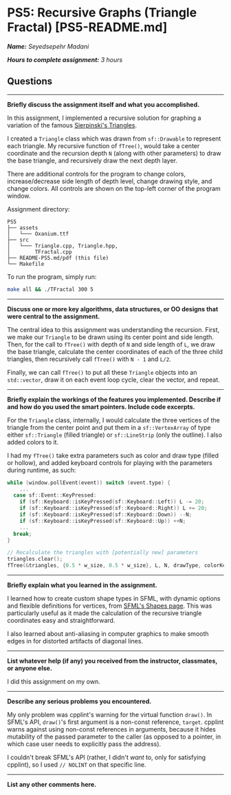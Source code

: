 # PS5: Recursive Graphs (Triangle Fractal) [PS5-README.md]

***Name:** Seyedsepehr Madani*

***Hours to complete assignment:** 3 hours*

## Questions

---

**Briefly discuss the assignment itself and what you accomplished.**

In this assignment, I implemented a recursive solution for graphing a variation of the famous [Sierpinski's Triangles](https://en.wikipedia.org/wiki/Sierpi%C5%84ski_triangle).

I created a `Triangle` class which was drawn from `sf::Drawable` to represent each triangle. My recursive function of `fTree()`, would take a center coordinate and the recursion depth `N` (along with other parameters) to draw the base triangle, and recursively draw the next depth layer.

There are additional controls for the program to change colors, increase/decrease side length of depth level, change drawing style, and change colors. All controls are shown on the top-left corner of the program window.

Assignment directory:

```text
PS5
├── assets
│   └─── Oxanium.ttf
├── src
│   └─── Triangle.cpp, Triangle.hpp,
│        TFractal.cpp
├── README-PS5.md/pdf (this file)
└── Makefile
```

To run the program, simply run:

```bash
make all && ./TFractal 300 5
```

---

**Discuss one or more key algorithms, data structures, or OO designs that were central to the assignment.**

The central idea to this assignment was understanding the recursion.
First, we make our `Triangle` to be drawn using its center point and side length.
Then, for the call to `fTree()` with depth of `N` and side length of `L`, we draw the base triangle, calculate the center coordinates of each of the three child triangles, then recursively call `fTree()` with `N - 1` and `L/2`.

Finally, we can call `fTree()` to put all these `Triangle` objects into an `std::vector`, draw it on each event loop cycle, clear the vector, and repeat.

---

**Briefly explain the workings of the features you implemented. Describe if and how do you used the smart pointers. Include code excerpts.**

For the `Triangle` class, internally, I would calculate the three vertices of the triangle from the center point and put them in a `sf::VertexArray` of type either `sf::Triangle` (filled triangle) or `sf::LineStrip` (only the outline). I also added colors to it.

I had my `fTree()` take extra parameters such as color and draw type (filled or hollow), and added keyboard controls for playing with the parameters during runtime, as such:

```c++
while (window.pollEvent(event)) switch (event.type) {
    ...
  case sf::Event::KeyPressed:
    if (sf::Keyboard::isKeyPressed(sf::Keyboard::Left)) L -= 20;
    if (sf::Keyboard::isKeyPressed(sf::Keyboard::Right)) L += 20;
    if (sf::Keyboard::isKeyPressed(sf::Keyboard::Down)) --N;
    if (sf::Keyboard::isKeyPressed(sf::Keyboard::Up)) ++N;
    ...
  break;
}

// Recalculate the triangles with [potentially new] parameters
triangles.clear();
fTree(&triangles, {0.5 * w_size, 0.5 * w_size}, L, N, drawType, colorKey);
```

---

**Briefly explain what you learned in the assignment.**

I learned how to create custom shape types in SFML, with dynamic options and flexible definitions for vertices, from [SFML's Shapes page](https://www.sfml-dev.org/tutorials/2.0/graphics-shape.php).
This was particularly useful as it made the calculation of the recursive triangle coordinates easy and straightforward.

I also learned about anti-aliasing in computer graphics to make smooth edges in for distorted artifacts of diagonal lines.

---

**List whatever help (if any) you received from the instructor, classmates, or anyone else.**

I did this assignment on my own.

---

**Describe any serious problems you encountered.**

My only problem was cpplint's warning for the virtual function `draw()`. In SFML's API, `draw()`'s first argument is a non-const reference, `target`. cpplint warns against using non-const references in arguments, because it hides mutability of the passed parameter to the caller (as opposed to a pointer, in which case user needs to explicitly pass the address).

I couldn't break SFML's API (rather, I didn't *want* to, only for satisfying cpplint), so I used `// NOLINT` on that specific line.

---

**List any other comments here.**

